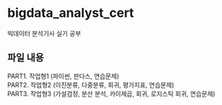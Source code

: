 # bigdata_analyst_cert
빅데이터 분석기사 실기 공부

## 파일 내용
PART1. 작업형1 (파이썬, 판다스, 연습문제)  
PART2. 작업형2 (이진분류, 다중분류, 회귀, 평가지표, 연습문제)  
PART3. 작업형3 (가설검정, 분산 분석, 카이제곱, 회귀, 로지스틱 회귀, 연습문제)
